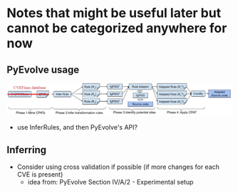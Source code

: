 # Notes that might be useful later but cannot be categorized anywhere for now

## PyEvolve usage

![PyEvolve modified workflow](/docs/notes/pyevolve_workflow_changed.jpg)

- use InferRules, and then PyEvolve's API?

## Inferring

- Consider using cross validation if possible (if more changes for each CVE is present)
  - idea from: PyEvolve Section IV/A/2 - Experimental setup
